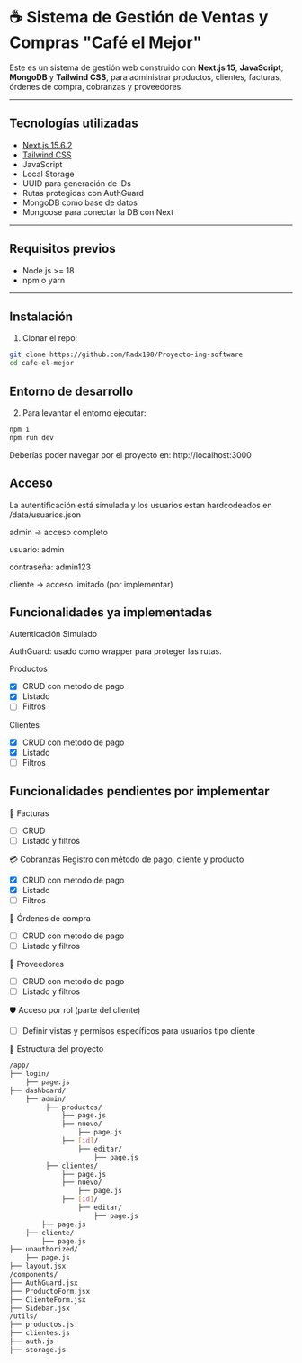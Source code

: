 # ☕ Sistema de Gestión de Ventas y Compras "Café el Mejor"

Este es un sistema de gestión web construido con **Next.js 15**, **JavaScript**, **MongoDB** y **Tailwind CSS**, para administrar productos, clientes, facturas, órdenes de compra, cobranzas y proveedores.

---

## Tecnologías utilizadas

- [Next.js 15.6.2](https://nextjs.org/)
- [Tailwind CSS](https://tailwindcss.com/)
- JavaScript
- Local Storage
- UUID para generación de IDs
- Rutas protegidas con AuthGuard
- MongoDB como base de datos
- Mongoose para conectar la DB con Next

---

## Requisitos previos

- Node.js >= 18
- npm o yarn

---

## Instalación

1. Clonar el repo:

```bash
git clone https://github.com/Radx198/Proyecto-ing-software
cd cafe-el-mejor
```
## Entorno de desarrollo

2. Para levantar el entorno ejecutar:

```bash
npm i
npm run dev
```
Deberías poder navegar por el proyecto en: http://localhost:3000

## Acceso
La autentificación está simulada y los usuarios estan hardcodeados en /data/usuarios.json

admin → acceso completo

usuario: admin

contraseña: admin123

cliente → acceso limitado (por implementar)

## Funcionalidades ya implementadas
Autenticación
Simulado

AuthGuard: usado como wrapper para proteger las rutas.

Productos
- [x]  CRUD con metodo de pago
- [x]  Listado
- [ ]  Filtros

Clientes
- [x]  CRUD con metodo de pago
- [x]  Listado
- [ ]  Filtros

## Funcionalidades pendientes por implementar
🧾 Facturas
- [ ]  CRUD
- [ ]  Listado y filtros

💳 Cobranzas
 Registro con método de pago, cliente y producto
- [x]  CRUD con metodo de pago
- [x]  Listado
- [ ]  Filtros

📑 Órdenes de compra
- [ ]  CRUD con metodo de pago
- [ ]  Listado y filtros

🚚 Proveedores
- [ ]  CRUD con metodo de pago
- [ ]  Listado y filtros

🛡 Acceso por rol (parte del cliente)
- [ ]  Definir vistas y permisos específicos para usuarios tipo cliente

📁 Estructura del proyecto

```bash
/app/
├── login/
    ├── page.js
├── dashboard/
    ├── admin/
         ├── productos/
             ├── page.js
             ├── nuevo/
                 ├── page.js
             ├── [id]/
                 ├── editar/
                     ├── page.js
         ├── clientes/
             ├── page.js
             ├── nuevo/
                 ├── page.js
             ├── [id]/
                 ├── editar/
                     ├── page.js
        ├── page.js
    ├── cliente/
        ├── page.js
├── unauthorized/
    ├── page.js
├── layout.jsx
/components/
├── AuthGuard.jsx
├── ProductoForm.jsx
├── ClienteForm.jsx
├── Sidebar.jsx
/utils/
├── productos.js
├── clientes.js
├── auth.js
├── storage.js
```
